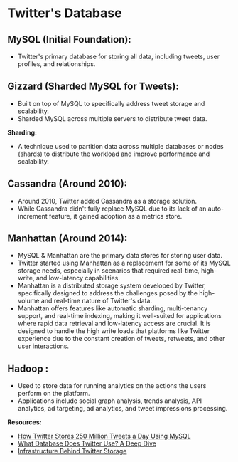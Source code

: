 # Twitter's Database 

## MySQL (Initial Foundation):
- Twitter's primary database for storing all data, including tweets, user profiles, and relationships.

## Gizzard (Sharded MySQL for Tweets):
- Built on top of MySQL to specifically address tweet storage and scalability.
- Sharded MySQL across multiple servers to distribute tweet data.

**Sharding:** 
- A technique used to partition data across multiple databases or nodes (shards) to distribute the workload and improve performance and scalability.

## Cassandra (Around 2010):
- Around 2010, Twitter added Cassandra as a storage solution.
- While Cassandra didn't fully replace MySQL due to its lack of an auto-increment feature, it gained adoption as a metrics store.

## Manhattan (Around 2014):
- MySQL & Manhattan are the primary data stores for storing user data.
- Twitter started using Manhattan as a replacement for some of its MySQL storage needs, especially in scenarios that required real-time, high-write, and low-latency capabilities.
- Manhattan is a distributed storage system developed by Twitter, specifically designed to address the challenges posed by the high-volume and real-time nature of Twitter's data.
- Manhattan offers features like automatic sharding, multi-tenancy support, and real-time indexing, making it well-suited for applications where rapid data retrieval and low-latency access are crucial. It is designed to handle the high write loads that platforms like Twitter experience due to the constant creation of tweets, retweets, and other user interactions.

## Hadoop :
- Used to store data for running analytics on the actions the users perform on the platform.
- Applications include social graph analysis, trends analysis, API analytics, ad targeting, ad analytics, and tweet impressions processing.

**Resources:**
- [How Twitter Stores 250 Million Tweets a Day Using MySQL](http://highscalability.com/blog/2011/12/19/how-twitter-stores-250-million-tweets-a-day-using-mysql.html)
- [What Database Does Twitter Use? A Deep Dive](https://scaleyourapp.com/what-database-does-twitter-use-a-deep-dive/)
- [Infrastructure Behind Twitter Storage](https://www.linkedin.com/pulse/infrastructure-behind-twitter-storage-gaurav-singh-shekhawat/)
